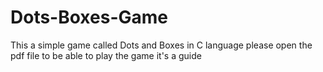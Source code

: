 # Dots-Boxes-Game
This a simple game called Dots and Boxes in C language
please open the pdf file to be able to play the game it's a guide
